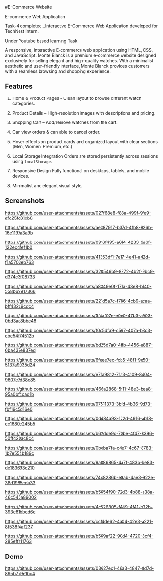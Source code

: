 
#E-Commerce Website

E-commerce Web Application

Task-4 completed...Interactive E-Commerce Web Application developed for TechNest Intern.

Under Youtube based learning Task

A responsive, interactive E-commerce web application using HTML, CSS, and JavaScript.
Monte Blanck is a premium e-commerce website designed exclusively for selling elegant and high-quality watches. With a minimalist aesthetic and user-friendly interface, Monte Blanck provides customers with a seamless browsing and shopping experience.






## Features

1. Home & Product Pages – Clean layout to browse different watch categories.

2. Product Details – High-resolution images with descriptions and pricing.

3. Shopping Cart – Add/remove watches from the cart.

4. Can view orders & can able to cancel order.

5. Hover effects on product cards and organized layout with clear sections (Men, Women, Premium, etc.)

6. Local Storage Integration 
Orders are stored persistently across sessions using `localStorage`.

7. Responsive Design
Fully functional on desktops, tablets, and mobile devices.

8. Minimalist and elegant visual style.


## Screenshots

https://github.com/user-attachments/assets/027f68e8-f83a-499f-9fe9-afc25fc31cb8

https://github.com/user-attachments/assets/ae387917-b37d-4fb8-826b-16e1197a3a9b

https://github.com/user-attachments/assets/0916f495-a614-4233-9a6f-122ec4fef1b0

https://github.com/user-attachments/assets/41353df1-7e17-4e41-a42d-f1a5703eb763

https://github.com/user-attachments/assets/320546b9-8272-4b2f-9bc9-d374c3f08733

https://github.com/user-attachments/assets/a8349e0f-171a-43e8-b140-558b69917366

https://github.com/user-attachments/assets/221d5a7c-f786-4cb9-acaa-bff432c9cdc4

https://github.com/user-attachments/assets/5fdaf07e-e0e0-47b3-a903-0bd3ac8bbc48


https://github.com/user-attachments/assets/f0c5dfa9-c567-407a-b3c3-cbe54f74512b

https://github.com/user-attachments/assets/bd25d7a0-4ffb-4456-a887-6ba437e837ed

https://github.com/user-attachments/assets/6feee7ec-fcb5-48f1-9e50-5137a9035d24

https://github.com/user-attachments/assets/e71a9812-71a3-4109-8404-9607e7d38c85

https://github.com/user-attachments/assets/466a2868-5f11-48e3-bea8-95a0bf4cad1b

https://github.com/user-attachments/assets/97511373-3bfd-4b36-9d73-fbf19c5d16e0

https://github.com/user-attachments/assets/0dd84a93-122d-4916-ab18-ec1680e245b5

https://github.com/user-attachments/assets/b62dde9c-70be-4f47-8396-50ff420ac8c4

https://github.com/user-attachments/assets/0beba7fa-c4e7-4c67-8783-1b7e554b189c

https://github.com/user-attachments/assets/9a886865-4a7f-483b-be83-de183693c210

https://github.com/user-attachments/assets/7448286b-e9ab-4ae3-922e-38d1985cda33

https://github.com/user-attachments/assets/b5654f90-72d3-4b88-a38a-46c545a89002

https://github.com/user-attachments/assets/4c526805-f449-4f41-b32b-393e81bbcd6e

https://github.com/user-attachments/assets/ccf4de62-4a04-42e3-a221-8f538f4af237

https://github.com/user-attachments/assets/b569af22-90d4-4720-8cf4-285effa11763
## Demo

https://github.com/user-attachments/assets/03627ec1-46a3-4847-8d7d-895b779e1bc4



